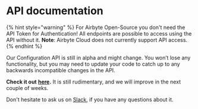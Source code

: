 # API documentation

{% hint style="warning" %}
For Airbyte Open-Source you don't need the API Token for Authentication! All endpoints are possible to access using the API without it. **Note**: Airbyte Cloud does not currently support API access.
{% endhint %}

Our Configuration API is still in alpha and might change. You won’t lose any functionality, but you may need to update your code to catch up to any backwards incompatible changes in the API.

**Check it out** [**here**](https://airbyte-public-api-docs.s3.us-east-2.amazonaws.com/rapidoc-api-docs.html)**.** It is still rudimentary, and we will improve in the next couple of weeks.

Don't hesitate to ask us on [Slack](https://slack.airbyte.io), if you have any questions about it.
